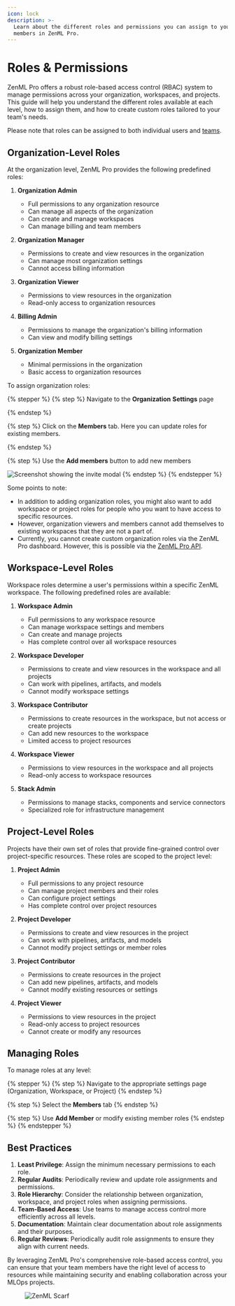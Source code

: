 ```yaml
---
icon: lock
description: >-
  Learn about the different roles and permissions you can assign to your team
  members in ZenML Pro.
---
```


# Roles & Permissions

ZenML Pro offers a robust role-based access control (RBAC) system to manage permissions across your organization, workspaces, and projects. This guide will help you understand the different roles available at each level, how to assign them, and how to create custom roles tailored to your team's needs.

Please note that roles can be assigned to both individual users and [teams](teams.md).

## Organization-Level Roles

At the organization level, ZenML Pro provides the following predefined roles:

1. **Organization Admin**
   * Full permissions to any organization resource
   * Can manage all aspects of the organization
   * Can create and manage workspaces
   * Can manage billing and team members

2. **Organization Manager**
   * Permissions to create and view resources in the organization
   * Can manage most organization settings
   * Cannot access billing information

3. **Organization Viewer**
   * Permissions to view resources in the organization
   * Read-only access to organization resources

4. **Billing Admin**
   * Permissions to manage the organization's billing information
   * Can view and modify billing settings

5. **Organization Member**
   * Minimal permissions in the organization
   * Basic access to organization resources

To assign organization roles:

{% stepper %}
{% step %}
Navigate to the **Organization** **Settings** page


{% endstep %}

{% step %}
Click on the **Members** tab. Here you can update roles for existing members.


{% endstep %}

{% step %}
Use the **Add members** button to add new members

![Screenshot showing the invite modal](../../.gitbook/assets/add_org_members.png)
{% endstep %}
{% endstepper %}

Some points to note:

* In addition to adding organization roles, you might also want to add workspace or project roles for people who you want to have access to specific resources.
* However, organization viewers and members cannot add themselves to existing workspaces that they are not a part of.
* Currently, you cannot create custom organization roles via the ZenML Pro dashboard. However, this is possible via the [ZenML Pro API](https://cloudapi.zenml.io/).

## Workspace-Level Roles

Workspace roles determine a user's permissions within a specific ZenML workspace. The following predefined roles are available:

1. **Workspace Admin**
   * Full permissions to any workspace resource
   * Can manage workspace settings and members
   * Can create and manage projects
   * Has complete control over all workspace resources

2. **Workspace Developer**
   * Permissions to create and view resources in the workspace and all projects
   * Can work with pipelines, artifacts, and models
   * Cannot modify workspace settings

3. **Workspace Contributor**
   * Permissions to create resources in the workspace, but not access or create projects
   * Can add new resources to the workspace
   * Limited access to project resources

4. **Workspace Viewer**
   * Permissions to view resources in the workspace and all projects
   * Read-only access to workspace resources

5. **Stack Admin**
   * Permissions to manage stacks, components and service connectors
   * Specialized role for infrastructure management

## Project-Level Roles

Projects have their own set of roles that provide fine-grained control over project-specific resources. These roles are scoped to the project level:

1. **Project Admin**
   * Full permissions to any project resource
   * Can manage project members and their roles
   * Can configure project settings
   * Has complete control over project resources

2. **Project Developer**
   * Permissions to create and view resources in the project
   * Can work with pipelines, artifacts, and models
   * Cannot modify project settings or member roles

3. **Project Contributor**
   * Permissions to create resources in the project
   * Can add new pipelines, artifacts, and models
   * Cannot modify existing resources or settings

4. **Project Viewer**
   * Permissions to view resources in the project
   * Read-only access to project resources
   * Cannot create or modify any resources

## Managing Roles

To manage roles at any level:

{% stepper %}
{% step %}
Navigate to the appropriate settings page (Organization, Workspace, or Project)
{% endstep %}

{% step %}
Select the **Members** tab
{% endstep %}

{% step %}
Use **Add Member** or modify existing member roles
{% endstep %}
{% endstepper %}

## Best Practices

1. **Least Privilege**: Assign the minimum necessary permissions to each role.
2. **Regular Audits**: Periodically review and update role assignments and permissions.
3. **Role Hierarchy**: Consider the relationship between organization, workspace, and project roles when assigning permissions.
4. **Team-Based Access**: Use teams to manage access control more efficiently across all levels.
5. **Documentation**: Maintain clear documentation about role assignments and their purposes.
6. **Regular Reviews**: Periodically audit role assignments to ensure they align with current needs.

By leveraging ZenML Pro's comprehensive role-based access control, you can ensure that your team members have the right level of access to resources while maintaining security and enabling collaboration across your MLOps projects.

<figure><img src="https://static.scarf.sh/a.png?x-pxid=f0b4f458-0a54-4fcd-aa95-d5ee424815bc" alt="ZenML Scarf"><figcaption></figcaption></figure>
